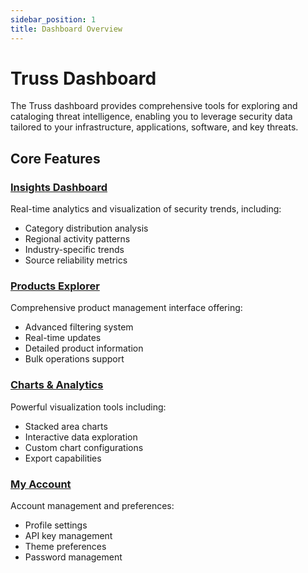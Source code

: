 ```yaml
---
sidebar_position: 1
title: Dashboard Overview
---
```


# Truss Dashboard

The Truss dashboard provides comprehensive tools for exploring and cataloging threat intelligence, enabling you to leverage security data tailored to your infrastructure, applications, software, and key threats.

## Core Features

### [Insights Dashboard](./insights)
Real-time analytics and visualization of security trends, including:
- Category distribution analysis
- Regional activity patterns
- Industry-specific trends
- Source reliability metrics

### [Products Explorer](./products)
Comprehensive product management interface offering:
- Advanced filtering system
- Real-time updates
- Detailed product information
- Bulk operations support

### [Charts & Analytics](./charts)
Powerful visualization tools including:
- Stacked area charts
- Interactive data exploration
- Custom chart configurations
- Export capabilities

### [My Account](./my-account)
Account management and preferences:
- Profile settings
- API key management
- Theme preferences
- Password management
